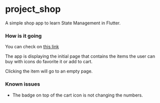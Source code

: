 # project_shop

A simple shop app to learn State Management in Flutter.

### How is it going

You can check on [this link](https://projectshop-af81c.web.app)

The app is displaying the initial page that contains the
items the user can buy with icons do favorite it or add to
cart.

Clicking the item will go to an empty page.

### Known issues

- The badge on top of the cart icon is not changing the numbers.